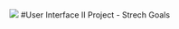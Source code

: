 <img src="https://course_report_production.s3.amazonaws.com/rich/rich_files/rich_files/4578/s300/untitled.png">
#User Interface II Project - Strech Goals
